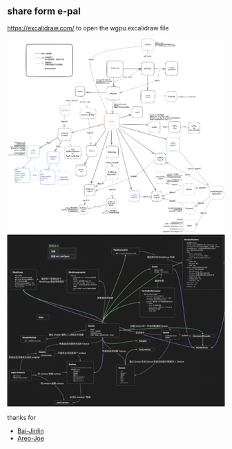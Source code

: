 ## share form e-pal

https://excalidraw.com/ to open the wgpu.excalidraw file

![](./lin_share.jpg)
![](./miKnom_share.jpg)

thanks for
- [Bai-Jinlin](https://github.com/Bai-Jinlin) 
- [Areo-Joe](https://github.com/Areo-Joe)